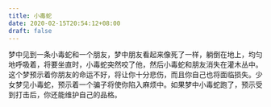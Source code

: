 ```yaml
---
title: 小毒蛇
date: 2020-02-15T20:54:12+08:00
draft: false
---
```


梦中见到一条小毒蛇和一个朋友，梦中朋友看起来像死了一样，躺倒在地上，均匀地呼吸着，将要坐直时，小毒蛇突然咬了他，然后小毒蛇和朋友消失在灌木丛中。这个梦预示着你朋友的命运不好，将让你十分悲伤，而且你自己也将面临损失。少女梦见小毒蛇，预示着一个骗子将使你陷入麻烦中。如果梦中小毒蛇跑了，预示受到打击后，你还能维护自己的品格。